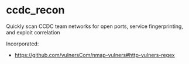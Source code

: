 # ccdc_recon
Quickly scan CCDC team networks for open ports, service fingerprinting, and exploit correlation 

Incorporated:
- https://github.com/vulnersCom/nmap-vulners#http-vulners-regex